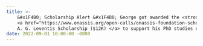 ```yaml
---
title: >-
    &#x1F4B0; Scholarship Alert &#x1F4B0; George got awarded the <strong>merit based</strong> 
    <a href="https://www.onassis.org/open-calls/onassis-foundation-scholarships-call" target="_blank"> 
    A. G. Leventis Scholarship ($12K) </a> to support his PhD studies over the years 2022-2023.
date: 2022-09-01 10:00:00 -0800
---
```

